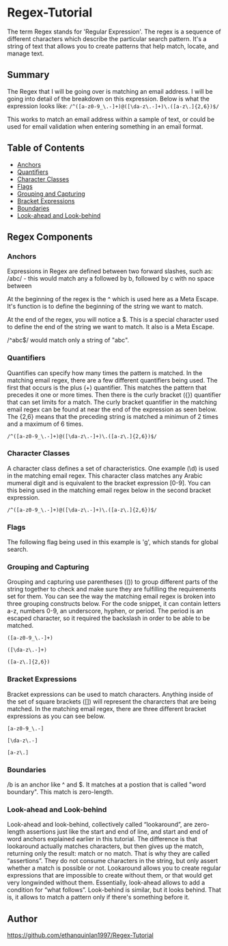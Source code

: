 # Regex-Tutorial
The term Regex stands for 'Regular Expression'. The regex is a sequence of different characters which describe the particular search pattern. It's a string of text that allows you to create patterns that help match, locate, and manage text.

## Summary
The Regex that I will be going over is matching an email address. I will be going into detail of the breakdown on this expression. Below is what the expression looks like:
 ```/^([a-z0-9_\.-]+)@([\da-z\.-]+)\.([a-z\.]{2,6})$/```
 
 This works to match an email address within a sample of text, or could be used for email validation when entering something in an email format. 

## Table of Contents

- [Anchors](#anchors)
- [Quantifiers](#quantifiers)
- [Character Classes](#character-classes)
- [Flags](#flags)
- [Grouping and Capturing](#grouping-and-capturing)
- [Bracket Expressions](#bracket-expressions)
- [Boundaries](#boundaries)
- [Look-ahead and Look-behind](#look-ahead-and-look-behind)

## Regex Components

### Anchors
Expressions in Regex are defined between two forward slashes, such as: /abc/ - this would match any a followed by b, followed by c with no space between

At the beginning of the regex is the ^ which is used here as a Meta Escape. It's function is to define the beginning of the string we want to match.

At the end of the regex, you will notice a $. This is a special character used to define the end of the string we want to match. It also is a Meta Escape.

/^abc$/ would match only a string of "abc".

### Quantifiers
Quantifies can specify how many times the pattern is matched. In the matching email regex, there are a few different quantifiers being used. The first that occurs is the plus (+) quantifier. This matches the pattern that precedes it one or more times. Then there is the curly bracket ({}) quantifier that can set limits for a match. The curly bracket quantifier in the matching email regex can be found at near the end of the expression as seen below. The {2,6} means that the preceding string is matched a minimun of 2 times and a maximum of 6 times.

```/^([a-z0-9_\.-]+)@([\da-z\.-]+)\.([a-z\.]{2,6})$/```

### Character Classes
A character class defines a set of characteristics. One example (\d) is used in the matching email regex. This character class matches any Arabic mumeral digit and is equivalent to the bracket expression [0-9]. You can this being used in the matching email regex below in the second bracket expression.

```/^([a-z0-9_\.-]+)@([\da-z\.-]+)\.([a-z\.]{2,6})$/```
### Flags
The following flag being used in this example is 'g', which stands for global search.
### Grouping and Capturing
Grouping and capturing use parentheses (()) to group different parts of the string together to check and make sure they are fulfilling the requirements set for them. You can see the way the matching email regex is broken into three grouping constructs below. For the code snippet, it can contain letters a-z, numbers 0-9, an underscore, hyphen, or period. The period is an escaped character, so it required the backslash in order to be able to be matched.

```([a-z0-9_\.-]+)```

```([\da-z\.-]+)```

```([a-z\.]{2,6})```
### Bracket Expressions
Bracket expressions can be used to match characters. Anything inside of the set of square brackets ([]) will represent the chararcters that are being matched. In the matching email regex, there are three different bracket expressions as you can see below.

```[a-z0-9_\.-]```

```[\da-z\.-]```

```[a-z\.]```

### Boundaries
/b is an anchor like ^ and $. It matches at a postion that is called "word boundary". This match is zero-length.

### Look-ahead and Look-behind
Look-ahead and look-behind, collectively called “lookaround”, are zero-length assertions just like the start and end of line, and start and end of word anchors explained earlier in this tutorial. The difference is that lookaround actually matches characters, but then gives up the match, returning only the result: match or no match. That is why they are called “assertions”. They do not consume characters in the string, but only assert whether a match is possible or not. Lookaround allows you to create regular expressions that are impossible to create without them, or that would get very longwinded without them. Essentially, look-ahead allows to add a condition for “what follows”. Look-behind is similar, but it looks behind. That is, it allows to match a pattern only if there's something before it.
## Author

https://github.com/ethanquinlan1997/Regex-Tutorial